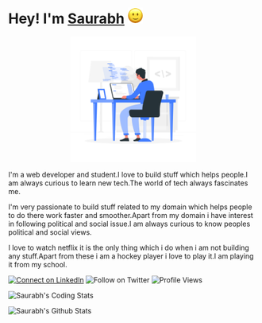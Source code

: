 
# Hey! I'm [Saurabh]() <img src="https://github.com/SaurabhSonde/SaurabhSonde/blob/master/smiley.gif" width= 30px>

<p align="center">
<img src="https://github.com/SaurabhSonde/SaurabhSonde/blob/master/Programming-rafiki.png" class="center" width= 50%>
</p>

I'm a web developer and student.I love to build stuff which helps people.I am always curious to learn new tech.The world of tech always fascinates me.


I'm very passionate to build stuff related to my domain which helps people to do there work faster and smoother.Apart from my domain i have interest in following political and social issue.I am always curious to know peoples political and social views.

I love to watch netflix it is the only thing which i do when i am not building any stuff.Apart from these i am a hockey player i love to play it.I am playing it from my school.

[![Connect on LinkedIn](https://img.shields.io/badge/--linkedin?label=LinkedIn&logo=LinkedIn&style=social)](https://www.linkedin.com/in/saurabh-sonde-32bb38190)
![Follow on Twitter](https://img.shields.io/twitter/follow/sonde_saurabh?label=Follow&style=social)
![Profile Views](https://komarev.com/ghpvc/?username=SaurabhSonde)

![Saurabh's Coding Stats](https://github-readme-stats.vercel.app/api/top-langs/?username=SaurabhSonde&layout=compact)

![Saurabh's Github Stats](https://github-readme-stats.vercel.app/api?username=SaurabhSonde&show_icons=true)

